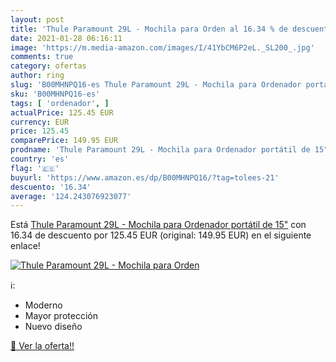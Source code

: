 ```yaml
---
layout: post
title: 'Thule Paramount 29L - Mochila para Orden al 16.34 % de descuento'
date: 2021-01-28 06:16:11
image: 'https://m.media-amazon.com/images/I/41YbCM6P2eL._SL200_.jpg'
comments: true
category: ofertas
author: ring
slug: 'B00MHNPQ16-es Thule Paramount 29L - Mochila para Ordenador portátil de 15"'
sku: 'B00MHNPQ16-es'
tags: [ 'ordenador', ]
actualPrice: 125.45 EUR
currency: EUR
price: 125.45
comparePrice: 149.95 EUR
prodname: 'Thule Paramount 29L - Mochila para Ordenador portátil de 15"'
country: 'es'
flag: '🇪🇸'
buyurl: 'https://www.amazon.es/dp/B00MHNPQ16/?tag=tolees-21'
descuento: '16.34'
average: '124.243076923077'
---
```


Está [Thule Paramount 29L - Mochila para Ordenador portátil de 15"](https://www.amazon.es/dp/B00MHNPQ16/?tag=tolees-21) con 16.34 de descuento por 125.45 EUR (original: 149.95 EUR) en el siguiente enlace!

[![Thule Paramount 29L - Mochila para Orden](https://m.media-amazon.com/images/I/41YbCM6P2eL._SL200_.jpg)](https://www.amazon.es/dp/B00MHNPQ16/?tag=tolees-21)

ℹ️:

- Moderno
- Mayor protección
- Nuevo diseño

[🛒 Ver la oferta!!](https://www.amazon.es/dp/B00MHNPQ16/?tag=tolees-21)
